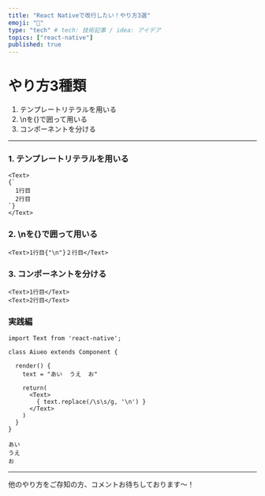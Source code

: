 ```yaml
---
title: "React Nativeで改行したい！やり方3選"
emoji: "🔖"
type: "tech" # tech: 技術記事 / idea: アイデア
topics: ["react-native"]
published: true
---
```

# やり方3種類
1. テンプレートリテラルを用いる
2. \nを{}で囲って用いる
3. <Text>コンポーネントを分ける

---
### 1. テンプレートリテラルを用いる
```
<Text>
{`
  1行目
  2行目
`}
</Text>
```

### 2. \nを{}で囲って用いる
```
<Text>1行目{"\n"}２行目</Text>
```


### 3. <Text>コンポーネントを分ける

```
<Text>1行目</Text>
<Text>2行目</Text>
```



### 実践編
```
import Text from 'react-native'; 

class Aiueo extends Component {

  render() {
    text = "あい  うえ  お"

    return(
      <Text>
        { text.replace(/\s\s/g, '\n') }
      </Text>
    )
  }
}
```
```
あい
うえ
お
```


---
他のやり方をご存知の方、コメントお待ちしております〜！

